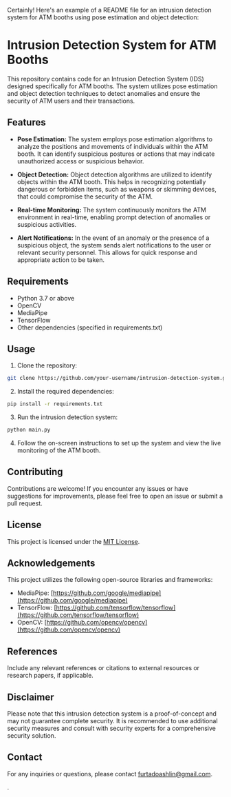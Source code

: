 Certainly! Here's an example of a README file for an intrusion detection system for ATM booths using pose estimation and object detection:

# Intrusion Detection System for ATM Booths

This repository contains code for an Intrusion Detection System (IDS) designed specifically for ATM booths. The system utilizes pose estimation and object detection techniques to detect anomalies and ensure the security of ATM users and their transactions.

## Features

- **Pose Estimation:** The system employs pose estimation algorithms to analyze the positions and movements of individuals within the ATM booth. It can identify suspicious postures or actions that may indicate unauthorized access or suspicious behavior.

- **Object Detection:** Object detection algorithms are utilized to identify objects within the ATM booth. This helps in recognizing potentially dangerous or forbidden items, such as weapons or skimming devices, that could compromise the security of the ATM.

- **Real-time Monitoring:** The system continuously monitors the ATM environment in real-time, enabling prompt detection of anomalies or suspicious activities.

- **Alert Notifications:** In the event of an anomaly or the presence of a suspicious object, the system sends alert notifications to the user or relevant security personnel. This allows for quick response and appropriate action to be taken.

## Requirements

- Python 3.7 or above
- OpenCV
- MediaPipe
- TensorFlow
- Other dependencies (specified in requirements.txt)

## Usage

1. Clone the repository:

```bash
git clone https://github.com/your-username/intrusion-detection-system.git
```

2. Install the required dependencies:

```bash
pip install -r requirements.txt
```

3. Run the intrusion detection system:

```bash
python main.py
```

4. Follow the on-screen instructions to set up the system and view the live monitoring of the ATM booth.

## Contributing

Contributions are welcome! If you encounter any issues or have suggestions for improvements, please feel free to open an issue or submit a pull request.

## License

This project is licensed under the [MIT License](LICENSE).

## Acknowledgements

This project utilizes the following open-source libraries and frameworks:

- MediaPipe: [https://github.com/google/mediapipe](https://github.com/google/mediapipe)
- TensorFlow: [https://github.com/tensorflow/tensorflow](https://github.com/tensorflow/tensorflow)
- OpenCV: [https://github.com/opencv/opencv](https://github.com/opencv/opencv)

## References

Include any relevant references or citations to external resources or research papers, if applicable.

## Disclaimer

Please note that this intrusion detection system is a proof-of-concept and may not guarantee complete security. It is recommended to use additional security measures and consult with security experts for a comprehensive security solution.

## Contact

For any inquiries or questions, please contact [furtadoashlin@gmail.com](mailto:furtadoashlin@gmail.com).

.
